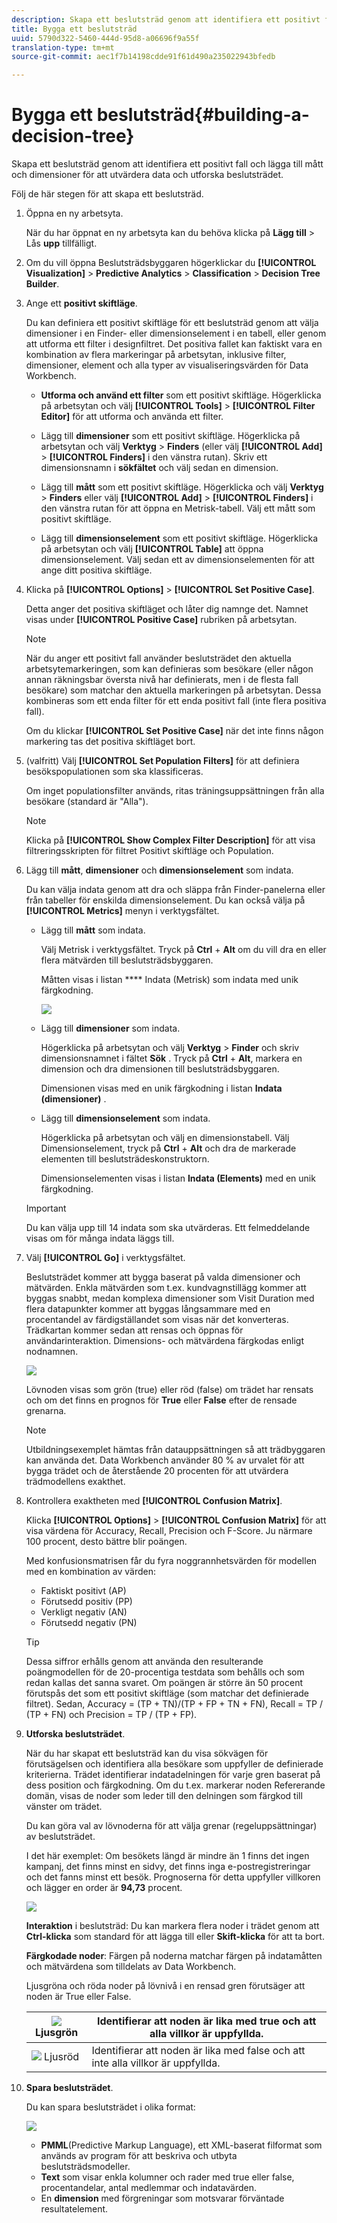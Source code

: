 ```yaml
---
description: Skapa ett beslutsträd genom att identifiera ett positivt fall och lägga till mått och dimensioner för att utvärdera data och utforska beslutsträdet.
title: Bygga ett beslutsträd
uuid: 5790d322-5460-444d-95d8-a06696f9a55f
translation-type: tm+mt
source-git-commit: aec1f7b14198cdde91f61d490a235022943bfedb

---
```



# Bygga ett beslutsträd{#building-a-decision-tree}

Skapa ett beslutsträd genom att identifiera ett positivt fall och lägga till mått och dimensioner för att utvärdera data och utforska beslutsträdet.

Följ de här stegen för att skapa ett beslutsträd.

1. Öppna en ny arbetsyta.

   När du har öppnat en ny arbetsyta kan du behöva klicka på **Lägg till** > Lås **upp** tillfälligt.

1. Om du vill öppna Beslutsträdsbyggaren högerklickar du **[!UICONTROL Visualization]** > **Predictive Analytics** > **Classification** > **Decision Tree Builder**.

1. Ange ett **positivt skiftläge**.

   Du kan definiera ett positivt skiftläge för ett beslutsträd genom att välja dimensioner i en Finder- eller dimensionselement i en tabell, eller genom att utforma ett filter i designfiltret. Det positiva fallet kan faktiskt vara en kombination av flera markeringar på arbetsytan, inklusive filter, dimensioner, element och alla typer av visualiseringsvärden för Data Workbench.

   * **Utforma och använd ett filter** som ett positivt skiftläge. Högerklicka på arbetsytan och välj **[!UICONTROL Tools]** > **[!UICONTROL Filter Editor]** för att utforma och använda ett filter.

   * Lägg till **dimensioner** som ett positivt skiftläge. Högerklicka på arbetsytan och välj **Verktyg** > **Finders** (eller välj **[!UICONTROL Add]** > **[!UICONTROL Finders]** i den vänstra rutan). Skriv ett dimensionsnamn i **sökfältet** och välj sedan en dimension.

   * Lägg till **mått** som ett positivt skiftläge. Högerklicka och välj **Verktyg** > **Finders** eller välj **[!UICONTROL Add]** > **[!UICONTROL Finders]** i den vänstra rutan för att öppna en Metrisk-tabell. Välj ett mått som positivt skiftläge.

   * Lägg till **dimensionselement** som ett positivt skiftläge. Högerklicka på arbetsytan och välj **[!UICONTROL Table]** att öppna dimensionselement. Välj sedan ett av dimensionselementen för att ange ditt positiva skiftläge.

1. Klicka på **[!UICONTROL Options]** > **[!UICONTROL Set Positive Case]**.

   Detta anger det positiva skiftläget och låter dig namnge det. Namnet visas under **[!UICONTROL Positive Case]** rubriken på arbetsytan.

   >[!NOTE]
   >
   >När du anger ett positivt fall använder beslutsträdet den aktuella arbetsytemarkeringen, som kan definieras som besökare (eller någon annan räkningsbar översta nivå har definierats, men i de flesta fall besökare) som matchar den aktuella markeringen på arbetsytan. Dessa kombineras som ett enda filter för ett enda positivt fall (inte flera positiva fall).

   Om du klickar **[!UICONTROL Set Positive Case]** när det inte finns någon markering tas det positiva skiftläget bort.

1. (valfritt) Välj **[!UICONTROL Set Population Filters]** för att definiera besökspopulationen som ska klassificeras.

   Om inget populationsfilter används, ritas träningsuppsättningen från alla besökare (standard är &quot;Alla&quot;).

   >[!NOTE]
   >
   >Klicka på **[!UICONTROL Show Complex Filter Description]** för att visa filtreringsskripten för filtret Positivt skiftläge och Population.

1. Lägg till **mått**, **dimensioner** och **dimensionselement** som indata.

   Du kan välja indata genom att dra och släppa från Finder-panelerna eller från tabeller för enskilda dimensionselement. Du kan också välja på **[!UICONTROL Metrics]** menyn i verktygsfältet.

   * Lägg till **mått** som indata.

      Välj Metrisk i verktygsfältet. Tryck på **Ctrl** + **Alt** om du vill dra en eller flera mätvärden till beslutsträdsbyggaren.

      Måtten visas i listan **** Indata (Metrisk) som indata med unik färgkodning.

      ![](assets/decision_tree_add_Metrics_inputs.png)

   * Lägg till **dimensioner** som indata.

      Högerklicka på arbetsytan och välj **Verktyg** > **Finder** och skriv dimensionsnamnet i fältet **Sök** . Tryck på **Ctrl** + **Alt**, markera en dimension och dra dimensionen till beslutsträdsbyggaren.

      Dimensionen visas med en unik färgkodning i listan **Indata (dimensioner)** .

   * Lägg till **dimensionselement** som indata.

      Högerklicka på arbetsytan och välj en dimensionstabell. Välj Dimensionselement, tryck på **Ctrl** + **Alt** och dra de markerade elementen till beslutsträdeskonstruktorn.

      Dimensionselementen visas i listan **Indata (Elements)** med en unik färgkodning.
   >[!IMPORTANT]
   >
   >Du kan välja upp till 14 indata som ska utvärderas. Ett felmeddelande visas om för många indata läggs till.

1. Välj **[!UICONTROL Go]** i verktygsfältet.

   Beslutsträdet kommer att bygga baserat på valda dimensioner och mätvärden. Enkla mätvärden som t.ex. kundvagnstillägg kommer att byggas snabbt, medan komplexa dimensioner som Visit Duration med flera datapunkter kommer att byggas långsammare med en procentandel av färdigställandet som visas när det konverteras. Trädkartan kommer sedan att rensas och öppnas för användarinteraktion. Dimensions- och mätvärdena färgkodas enligt nodnamnen.

   ![](assets/decision_tree_builder.png)

   Lövnoden visas som grön (true) eller röd (false) om trädet har rensats och om det finns en prognos för **True** eller **False** efter de rensade grenarna.

   >[!NOTE]
   >
   >Utbildningsexemplet hämtas från datauppsättningen så att trädbyggaren kan använda det. Data Workbench använder 80 % av urvalet för att bygga trädet och de återstående 20 procenten för att utvärdera trädmodellens exakthet.

1. Kontrollera exaktheten med **[!UICONTROL Confusion Matrix]**.

   Klicka **[!UICONTROL Options]** > **[!UICONTROL Confusion Matrix]** för att visa värdena för Accuracy, Recall, Precision och F-Score. Ju närmare 100 procent, desto bättre blir poängen.

   Med konfusionsmatrisen får du fyra noggrannhetsvärden för modellen med en kombination av värden:

   * Faktiskt positivt (AP)
   * Förutsedd positiv (PP)
   * Verkligt negativ (AN)
   * Förutsedd negativ (PN)
   >[!TIP]
   >
   >Dessa siffror erhålls genom att använda den resulterande poängmodellen för de 20-procentiga testdata som behålls och som redan kallas det sanna svaret. Om poängen är större än 50 procent förutspås det som ett positivt skiftläge (som matchar det definierade filtret). Sedan, Accuracy = (TP + TN)/(TP + FP + TN + FN), Recall = TP / (TP + FN) och Precision = TP / (TP + FP).

1. **Utforska beslutsträdet**.

   När du har skapat ett beslutsträd kan du visa sökvägen för förutsägelsen och identifiera alla besökare som uppfyller de definierade kriterierna. Trädet identifierar indatadelningen för varje gren baserat på dess position och färgkodning. Om du t.ex. markerar noden Refererande domän, visas de noder som leder till den delningen som färgkod till vänster om trädet.

   Du kan göra val av lövnoderna för att välja grenar (regeluppsättningar) av beslutsträdet.

   I det här exemplet: Om besökets längd är mindre än 1 finns det ingen kampanj, det finns minst en sidvy, det finns inga e-postregistreringar och det fanns minst ett besök. Prognoserna för detta uppfyller villkoren och lägger en order är **94,73** procent.

   ![](assets/decision_tree_explore.png)

   **Interaktion** i beslutsträd: Du kan markera flera noder i trädet genom att **Ctrl-klicka** som standard för att lägga till eller **Skift-klicka** för att ta bort.

   **Färgkodade noder**: Färgen på noderna matchar färgen på indatamåtten och mätvärdena som tilldelats av Data Workbench.

   Ljusgröna och röda noder på lövnivå i en rensad gren förutsäger att noden är True eller False.

   | ![](assets/decision_tree_node_true.png) Ljusgrön | Identifierar att noden är lika med true och att alla villkor är uppfyllda. |
   |---|---|
   | ![](assets/decision_tree_node_false.png) Ljusröd | Identifierar att noden är lika med false och att inte alla villkor är uppfyllda. |

1. **Spara beslutsträdet**.

   Du kan spara beslutsträdet i olika format:

   ![](assets/decison_tree_save.png)

   * **PMML**(Predictive Markup Language), ett XML-baserat filformat som används av program för att beskriva och utbyta beslutsträdsmodeller.
   * **Text** som visar enkla kolumner och rader med true eller false, procentandelar, antal medlemmar och indatavärden.
   * En **dimension** med förgreningar som motsvarar förväntade resultatelement.

